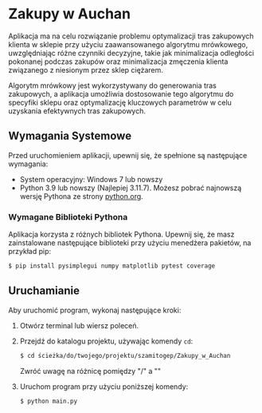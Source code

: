 # Zakupy w Auchan
Aplikacja ma na celu rozwiązanie problemu optymalizacji tras zakupowych klienta w sklepie przy użyciu zaawansowanego algorytmu mrówkowego, uwzględniając różne czynniki decyzyjne, takie jak minimalizacja odległości pokonanej podczas zakupów oraz minimalizacja zmęczenia klienta związanego z niesionym przez sklep ciężarem.

Algorytm mrówkowy jest wykorzystywany do generowania tras zakupowych, a aplikacja umożliwia dostosowanie tego algorytmu do specyfiki sklepu oraz optymalizację kluczowych parametrów w celu uzyskania efektywnych tras zakupowych.

## Wymagania Systemowe

Przed uruchomieniem aplikacji, upewnij się, że spełnione są następujące wymagania:

-   System operacyjny: Windows 7 lub nowszy
-   Python 3.9 lub nowszy (Najlepiej 3.11.7). Możesz pobrać najnowszą wersję Pythona ze strony [python.org](https://www.python.org/downloads/).

### Wymagane Biblioteki Pythona

Aplikacja korzysta z różnych bibliotek Pythona. Upewnij się, że masz zainstalowane następujące biblioteki przy użyciu menedżera pakietów, na przykład pip:

```bash
$ pip install pysimplegui numpy matplotlib pytest coverage
```

## Uruchamianie

Aby uruchomić program, wykonaj następujące kroki:

1. Otwórz terminal lub wiersz poleceń.
2. Przejdź do katalogu projektu, używając komendy `cd`:

    ```bash
    $ cd ścieżka/do/twojego/projektu/szamitogep/Zakupy_w_Auchan
    ```
    Zwróć uwagę na różnicę pomiędzy "/" a "\"
3. Uruchom program przy użyciu poniższej komendy:

    ```bash
    $ python main.py
    ```
